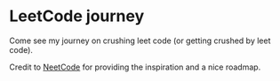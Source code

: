 # LeetCode journey

Come see my journey on crushing leet code (or getting crushed by leet code).

Credit to [NeetCode](https://youtu.be/8wysIxzqgPI) for providing the inspiration and a nice roadmap.